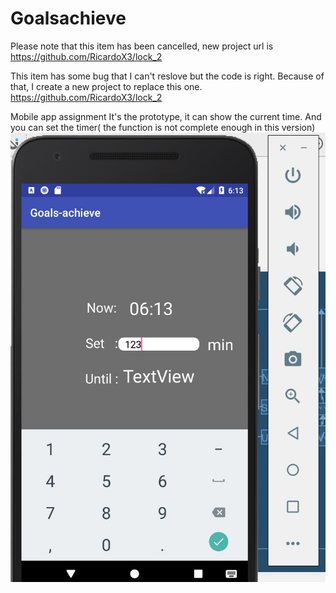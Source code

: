 # Goalsachieve

Please note that this item has been cancelled, new project url is 
https://github.com/RicardoX3/lock_2

This item has some bug that I can't reslove but the code is right.
Because of that, I create a new project to replace this one.
https://github.com/RicardoX3/lock_2

Mobile app assignment
It's the prototype, it can show the current time.
And you can set the timer( the function is not complete enough in this version)
![Demo](display/screenshot_1.jpeg)
